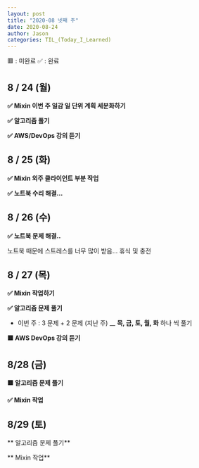 ```yaml
---
layout: post
title: "2020-08 넷째 주"
date: 2020-08-24
author: Jason
categories: TIL_(Today_I_Learned)
---
```


🟥 : 미완료
✅ : 완료

## 8 / 24 (월)

**✅ Mixin 이번 주 일감 일 단위 계획 세분화하기**

**✅ 알고리즘 풀기**

**✅ AWS/DevOps 강의 듣기**

## 8 / 25 (화)

**✅ Mixin 외주 클라이언트 부분 작업**

**✅ 노트북 수리 해결...**

## 8 / 26 (수)

**✅ 노트북 문제 해결..**

노트북 때문에 스트레스를 너무 많이 받음... 휴식 및 충전

## 8 / 27 (목)

**✅ Mixin 작업하기**

**✅ 알고리즘 문제 풀기**

- 이번 주 : 3 문제 + 2 문제 (지난 주) \_\_ **목, 금, 토, 월, 화** 하나 씩 풀기

**🟥 AWS DevOps 강의 듣기**

## 8/28 (금)

**🟥 알고리즘 문제 풀기**

**✅ Mixin 작업**

## 8/29 (토)

** 알고리즘 문제 풀기**

** Mixin 작업**
